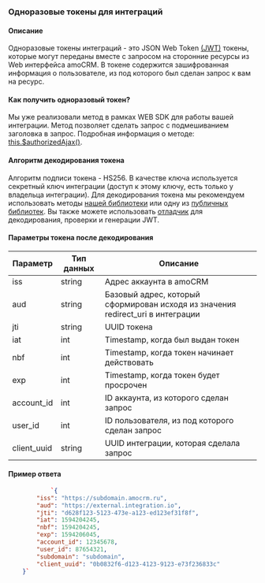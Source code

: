 
<a name="common-info"></a>

### Одноразовые токены для интеграций

#### Описание 
Одноразовые токены интеграций - это JSON Web Token [(JWT)](https://jwt.io/) токены, которые могут переданы вместе с запросом на сторонние ресурсы из Web интерфейса amoCRM. В токене содержится зашифрованная информация о пользователе, из под которого был сделан запрос к вам на ресурс.

#### Как получить одноразовый токен?
Мы уже реализовали метод в рамках WEB SDK для работы вашей интеграции. Метод позволяет сделать запрос с подмешиванием заголовка в запрос. Подробная информация о методе: [this.$authorizedAjax()](https://amocrm.ru/developers/content/web\_sdk/mechanics\#authorized\_ajax).

#### Алгоритм декодирования токена 
Алгоритм подписи токена - HS256.
В качестве ключа используется секретный ключ интеграции (доступ к этому ключу, есть только у владельца интеграции). Для декодирования токена мы рекомендуем использовать методы [нашей библиотеки](https://github.com/amocrm/amocrm-api-php) или одну из [публичных библиотек](https://jwt.io/\#libraries-io). Вы также можете использовать [отладчик](https://jwt.io/\#debugger-io) для декодирования, проверки и генерации JWT.

#### Параметры токена после декодирования

| Параметр     | Тип данных | Описание                                                                         |
|--------------|------------|----------------------------------------------------------------------------------|
| iss          | string     | Адрес аккаунта в amoCRM                                                          |
| aud          | string     | Базовый адрес, который сформирован исходя из значения redirect\_uri в интеграции |
| jti          | string     | UUID токена                                                                      |
| iat          | int        | Timestamp, когда был выдан токен                                                 |
| nbf          | int        | Timestamp, когда токен начинает действовать                                      |
| exp          | int        | Timestamp, когда токен будет просрочен                                           |
| account\_id  | int        | ID аккаунта, из которого сделан запрос                                           |
| user\_id     | int        | ID пользователя, из под которого сделан запрос                                   |
| client\_uuid | string     | UUID интеграции, которая сделала запрос                                          |

#### Пример ответа

```json
            `{
        "iss": "https://subdomain.amocrm.ru",
        "aud": "https://external.integration.io",
        "jti": "d628f123-5123-473e-a123-ed123ef31f8f",
        "iat": 1594204245,
        "nbf": 1594204245,
        "exp": 1594206045,
        "account_id": 12345678,
        "user_id": 87654321,
        "subdomain": "subdomain",
        "client_uuid": "0b0832f6-d123-4123-9123-e73f236833c"
    }` 
```

<!-- Generated at Thu, 04 Mar 2021 10:59:09 +0000. amoCRM Documentation Generator -->